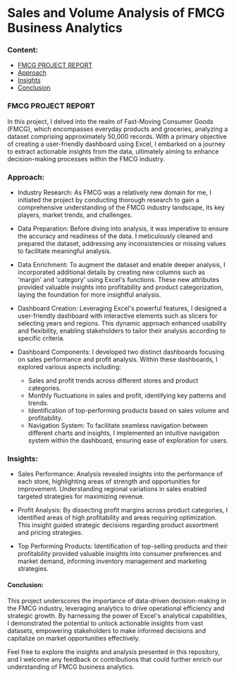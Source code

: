 # Sales and Volume Analysis of FMCG Business Analytics

### Content:
* [FMCG PROJECT REPORT](#FMCG-PROJECT-REPORT)
* [Approach](#Approach)
* [Insights](#Insights)
* [Conclusion](#Conclusion)

### FMCG PROJECT REPORT

In this project, I delved into the realm of Fast-Moving Consumer Goods (FMCG), which encompasses everyday products and groceries, analyzing a dataset comprising approximately 50,000 records. With a primary objective of creating a user-friendly dashboard using Excel, I embarked on a journey to extract actionable insights from the data, ultimately aiming to enhance decision-making processes within the FMCG industry.

### Approach:

* Industry Research: As FMCG was a relatively new domain for me, I initiated the project by conducting thorough research to gain a comprehensive understanding of the FMCG industry landscape, its key players, market trends, and challenges.

* Data Preparation: Before diving into analysis, it was imperative to ensure the accuracy and readiness of the data. I meticulously cleaned and prepared the dataset, addressing any inconsistencies or missing values to facilitate meaningful analysis.

* Data Enrichment: To augment the dataset and enable deeper analysis, I incorporated additional details by creating new columns such as 'margin' and 'category' using Excel's functions. These new attributes provided valuable insights into profitability and product categorization, laying the foundation for more insightful analysis.

* Dashboard Creation: Leveraging Excel's powerful features, I designed a user-friendly dashboard with interactive elements such as slicers for selecting years and regions. This dynamic approach enhanced usability and flexibility, enabling stakeholders to tailor their analysis according to specific criteria.

* Dashboard Components: I developed two distinct dashboards focusing on sales performance and profit analysis. Within these dashboards, I explored various aspects including:
  * Sales and profit trends across different stores and product categories.
  * Monthly fluctuations in sales and profit, identifying key patterns and trends.
  * Identification of top-performing products based on sales volume and profitability.
  * Navigation System: To facilitate seamless navigation between different charts and insights, I implemented an intuitive navigation system within the dashboard, ensuring ease of 
    exploration for users.

### Insights:

* Sales Performance: Analysis revealed insights into the performance of each store, highlighting areas of strength and opportunities for improvement. Understanding regional variations in sales enabled targeted strategies for maximizing revenue.

* Profit Analysis: By dissecting profit margins across product categories, I identified areas of high profitability and areas requiring optimization. This insight guided strategic decisions regarding product assortment and pricing strategies.

* Top Performing Products: Identification of top-selling products and their profitability provided valuable insights into consumer preferences and market demand, informing inventory management and marketing strategies.

#### Conclusion:

This project underscores the importance of data-driven decision-making in the FMCG industry, leveraging analytics to drive operational efficiency and strategic growth. By harnessing the power of Excel's analytical capabilities, I demonstrated the potential to unlock actionable insights from vast datasets, empowering stakeholders to make informed decisions and capitalize on market opportunities effectively.

Feel free to explore the insights and analysis presented in this repository, and I welcome any feedback or contributions that could further enrich our understanding of FMCG business analytics.





